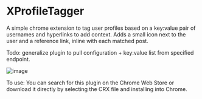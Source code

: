 # XProfileTagger

A simple chrome extension to tag user profiles based on a key:value pair of usernames and hyperlinks to add context.
Adds a small icon next to the user and a reference link, inline with each matched post.

Todo: generalize plugin to pull configuration + key:value list from specified endpoint.

![image](https://github.com/user-attachments/assets/b028dd23-301c-4ff6-83f9-2a443590cb32)


To use:
You can search for this plugin on the Chrome Web Store or download it directly by selecting the CRX file and installing into Chrome.
